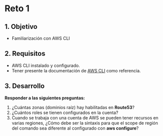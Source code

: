 # Reto 1


## 1. Objetivo 
- Familiarización con AWS CLI

## 2. Requisitos  
- AWS CLI instalado y configurado.
- Tener presente la documentación de [AWS CLI](https://awscli.amazonaws.com/v2/documentation/api/latest/reference/index.html) como referencia.

## 3. Desarrollo 

**Responder a las siguientes preguntas:**

1. ¿Cuántas zonas (dominios raíz) hay habilitadas en **Route53**?
2. ¿Cuántos roles se tienen configurados en la cuenta?
3. Cuando se trabaja con una cuenta de AWS se pueden tener recursos en varias regiones, ¿Cómo debe ser la sintaxis para que el scope de región del comando sea diferente al configurado con **aws configure**?